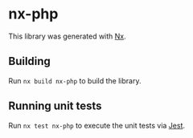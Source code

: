 # nx-php

This library was generated with [Nx](https://nx.dev).

## Building

Run `nx build nx-php` to build the library.

## Running unit tests

Run `nx test nx-php` to execute the unit tests via [Jest](https://jestjs.io).
